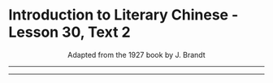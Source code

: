 # Introduction to Literary Chinese - Lesson 30, Text 2

<center>Adapted from the 1927 book by J. Brandt</center>

---

---
